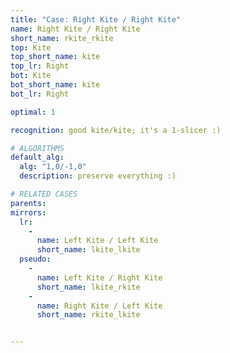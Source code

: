 ```yaml
---
title: "Case: Right Kite / Right Kite"
name: Right Kite / Right Kite
short_name: rkite_rkite
top: Kite
top_short_name: kite
top_lr: Right
bot: Kite
bot_short_name: kite
bot_lr: Right

optimal: 1

recognition: good kite/kite; it's a 1-slicer :)

# ALGORITHMS
default_alg:
  alg: "1,0/-1,0"
  description: preserve everything :)

# RELATED CASES
parents:
mirrors:
  lr:
    -
      name: Left Kite / Left Kite
      short_name: lkite_lkite
  pseudo:
    -
      name: Left Kite / Right Kite
      short_name: lkite_rkite
    -
      name: Right Kite / Left Kite
      short_name: rkite_lkite


---
```


